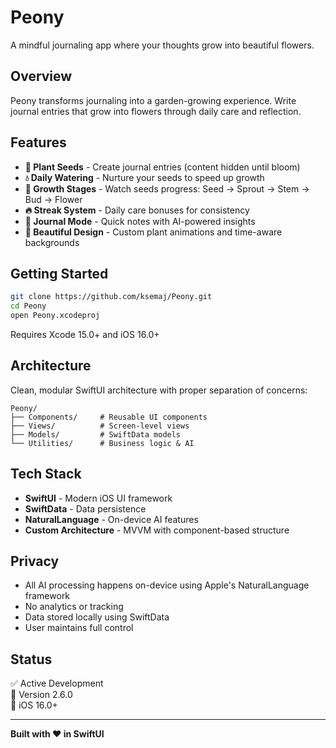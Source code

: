 # Peony

A mindful journaling app where your thoughts grow into beautiful flowers.

## Overview

Peony transforms journaling into a garden-growing experience. Write journal entries that grow into flowers through daily care and reflection.

## Features

- **🌱 Plant Seeds** - Create journal entries (content hidden until bloom)
- **💧 Daily Watering** - Nurture your seeds to speed up growth
- **🌸 Growth Stages** - Watch seeds progress: Seed → Sprout → Stem → Bud → Flower
- **🔥 Streak System** - Daily care bonuses for consistency
- **📔 Journal Mode** - Quick notes with AI-powered insights
- **🎨 Beautiful Design** - Custom plant animations and time-aware backgrounds

## Getting Started

```bash
git clone https://github.com/ksemaj/Peony.git
cd Peony
open Peony.xcodeproj
```

Requires Xcode 15.0+ and iOS 16.0+

## Architecture

Clean, modular SwiftUI architecture with proper separation of concerns:

```
Peony/
├── Components/     # Reusable UI components
├── Views/          # Screen-level views
├── Models/         # SwiftData models
└── Utilities/      # Business logic & AI
```

## Tech Stack

- **SwiftUI** - Modern iOS UI framework
- **SwiftData** - Data persistence
- **NaturalLanguage** - On-device AI features
- **Custom Architecture** - MVVM with component-based structure

## Privacy

- All AI processing happens on-device using Apple's NaturalLanguage framework
- No analytics or tracking
- Data stored locally using SwiftData
- User maintains full control

## Status

✅ Active Development  
🚀 Version 2.6.0  
📱 iOS 16.0+

---

**Built with ❤️ in SwiftUI**
